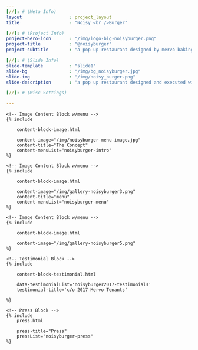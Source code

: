 ```yaml
---
[//]: # (Meta Info)
layout 					: project_layout
title 					: "Noisy <br />Burger"

[//]: # (Project Info)
project-hero-icon 		: "/img/logo-big-noisyburger.png"
project-title 			: "@noisyburger"
project-subtitle 		: "a pop up restaurant designed by mervo baking trade students"

[//]: # (Slide Info)
slide-template 			: "slide1"
slide-bg				: "/img/bg_noisyburger.jpg"
slide-img 				: "/img/noisy_burger.png"
slide-description 		: "a pop up restaurant designed and executed with students at Mervo High School"

[//]: # (Misc Settings)

---
```

<div class="template_wrapper">

	<!-- Image Content Block w/menu -->
	{% include

		content-block-image.html 
		
		content-image="/img/noisyburger-menu-image.jpg" 
		content-title="The Concept" 
		content-menuList="noisyburger-intro" 
	%}

	<!-- Image Content Block w/menu -->
	{% include

		content-block-image.html 
		
		content-image="/img/gallery-noisyburger3.png" 
		content-title="menu" 
		content-menuList="noisyburger-menu" 
	%}

	<!-- Image Content Block w/menu -->
	{% include

		content-block-image.html 
		
		content-image="/img/gallery-noisyburger5.png" 
	%}

	<!-- Testimonial Block -->
	{% include 

		content-block-testimonial.html 

		data-testimonialList='noisyburger2017-testimonials' 
		testimonial-title='c/o 2017 Mervo Tenants' 

	%}

	<!-- Press Block -->
 	{% include
 		press.html

 		press-title="Press"
 		pressList="noisyburger-press"
 	%}


</div>